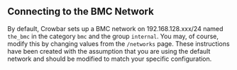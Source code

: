 
## Connecting to the BMC Network

By default, Crowbar sets up a BMC network on 192.168.128.xxx/24 named `the_bmc` in the category `bmc` and the group `internal`.  You may, of course, modify 
this by changing values from the `/networks` page.  These instructions have been created with the assumption that you are using the default 
network and should be modified to match your specific configuration.
